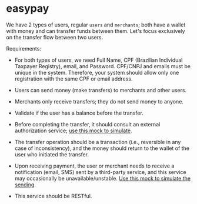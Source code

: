 # easypay

We have 2 types of users, regular ``users`` and ``merchants``; both have a wallet with money and can transfer funds between them. Let's focus exclusively on the transfer flow between two users.

Requirements:

* For both types of users, we need Full Name, CPF (Brazilian Individual Taxpayer Registry), email, and Password. CPF/CNPJ and emails must be unique in the system. Therefore, your system should allow only one registration with the same CPF or email address.

* Users can send money (make transfers) to merchants and other users.

* Merchants only receive transfers; they do not send money to anyone.

* Validate if the user has a balance before the transfer.

* Before completing the transfer, it should consult an external authorization service; [use this mock to simulate](https://run.mocky.io/v3/5794d450-d2e2-4412-8131-73d0293ac1cc).

* The transfer operation should be a transaction (i.e., reversible in any case of inconsistency), and the money should return to the wallet of the user who initiated the transfer.

* Upon receiving payment, the user or merchant needs to receive a notification (email, SMS) sent by a third-party service, and this service may occasionally be unavailable/unstable. [Use this mock to simulate the sending](https://run.mocky.io/v3/54dc2cf1-3add-45b5-b5a9-6bf7e7f1f4a6).

* This service should be RESTful.